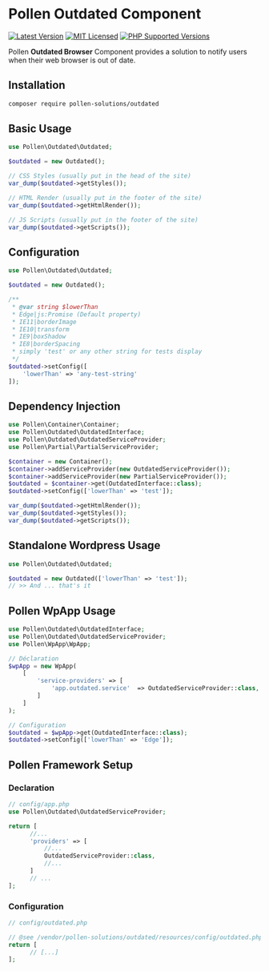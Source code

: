 # Pollen Outdated Component

[![Latest Version](https://img.shields.io/badge/release-1.1.0-blue?style=for-the-badge)](https://www.presstify.com/pollen-solutions/outdated-browser/)
[![MIT Licensed](https://img.shields.io/badge/license-MIT-green?style=for-the-badge)](LICENSE.md)
[![PHP Supported Versions](https://img.shields.io/badge/PHP->=7.4-8892BF?style=for-the-badge&logo=php)](https://www.php.net/supported-versions.php)

Pollen **Outdated Browser** Component provides a solution to notify users when their web browser is out of date.

## Installation

```bash
composer require pollen-solutions/outdated
```

## Basic Usage
```php
use Pollen\Outdated\Outdated;

$outdated = new Outdated();

// CSS Styles (usually put in the head of the site)
var_dump($outdated->getStyles());

// HTML Render (usually put in the footer of the site)
var_dump($outdated->getHtmlRender());

// JS Scripts (usually put in the footer of the site)
var_dump($outdated->getScripts());
```

## Configuration
```php
use Pollen\Outdated\Outdated;

$outdated = new Outdated();

/**
 * @var string $lowerThan 
 * Edge|js:Promise (Default property)
 * IE11|borderImage
 * IE10|transform
 * IE9|boxShadow
 * IE8|borderSpacing
 * simply 'test' or any other string for tests display
 */
$outdated->setConfig([
    'lowerThan' => 'any-test-string'
]);

```

## Dependency Injection
```php
use Pollen\Container\Container;
use Pollen\Outdated\OutdatedInterface;
use Pollen\Outdated\OutdatedServiceProvider;
use Pollen\Partial\PartialServiceProvider;

$container = new Container();
$container->addServiceProvider(new OutdatedServiceProvider());
$container->addServiceProvider(new PartialServiceProvider());
$outdated = $container->get(OutdatedInterface::class);
$outdated->setConfig(['lowerThan' => 'test']);

var_dump($outdated->getHtmlRender());
var_dump($outdated->getStyles());
var_dump($outdated->getScripts());
```

## Standalone Wordpress Usage
```php
use Pollen\Outdated\Outdated;

$outdated = new Outdated(['lowerThan' => 'test']);
// >> And ... that's it
```

## Pollen WpApp Usage
```php
use Pollen\Outdated\OutdatedInterface;
use Pollen\Outdated\OutdatedServiceProvider;
use Pollen\WpApp\WpApp;

// Déclaration
$wpApp = new WpApp(
    [
        'service-providers' => [
            'app.outdated.service'  => OutdatedServiceProvider::class,
        ]
    ]
);

// Configuration
$outdated = $wpApp->get(OutdatedInterface::class);
$outdated->setConfig(['lowerThan' => 'Edge']);

```

## Pollen Framework Setup

### Declaration

```php
// config/app.php
use Pollen\Outdated\OutdatedServiceProvider;

return [
      //...
      'providers' => [
          //...
          OutdatedServiceProvider::class,
          //...
      ]
      // ...
];
```

### Configuration

```php
// config/outdated.php

// @see /vendor/pollen-solutions/outdated/resources/config/outdated.php
return [
      // [...]
];
```
